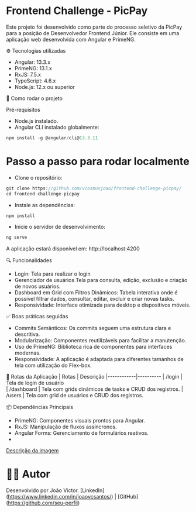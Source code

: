 # Frontend Challenge - PicPay

Este projeto foi desenvolvido como parte do processo seletivo da PicPay para a posição de Desenvolvedor Frontend Júnior. Ele consiste em uma aplicação web desenvolvida com Angular e PrimeNG.

⚙️ Tecnologias utilizadas
- Angular: 13.3.x
- PrimeNG: 13.1.x
- RxJS: 7.5.x
- TypeScript: 4.6.x
- Node.js: 12.x ou superior

🚀 Como rodar o projeto

Pré-requisitos
- Node.js instalado.
- Angular CLI instalado globalmente:
```javascript
npm install -g @angular/cli@13.3.11
```


# Passo a passo para rodar localmente
- Clone o repositório:
```javascript
git clone https://github.com/vcosmusjoao/frontend-challenge-picpay/
cd frontend-challenge-picpay
```
- Instale as dependências:
```javascript
npm install
```
- Inicie o servidor de desenvolvimento:
```javascript
ng serve
```
A aplicação estará disponível em: http://localhost:4200

🔍 Funcionalidades
- Login:
  Tela para realizar o login
- Gerenciador de usuários
   Tela para consulta, edição, exclusão e criação de novos usuários.
- Dashboard em Grid com Filtros Dinâmicos:
    Tabela interativa onde é possível filtrar dados, consultar, editar, excluir e criar novas tasks.
- Responsividade:
    Interface otimizada para desktop e dispositivos móveis.

✅ Boas práticas seguidas
- Commits Semânticos: Os commits seguem uma estrutura clara e descritiva.
- Modularização: Componentes reutilizáveis para facilitar a manutenção.
- Uso de PrimeNG: Biblioteca rica de componentes para interfaces modernas.
- Responsividade: A aplicação é adaptada para diferentes tamanhos de tela com utilização do Flex-box.

🔄 Rotas da Aplicação
| Rotas      | Descrição
|------------|----------
| /login     | Tela de login de usuário  
| /dashboard | Tela com grids dinâmicos de tasks e CRUD dos registros.
| /users     | Tela com grid de usuários e CRUD dos registros.


📦 Dependências Principais
- PrimeNG: Componentes visuais prontos para Angular.
- RxJS: Manipulação de fluxos assíncronos.
- Angular Forms: Gerenciamento de formulários reativos.
- 
[Descrição da imagem](URL_da_imagem)



# 👨‍💻 Autor
Desenvolvido por João Victor.
[LinkedIn] (https://www.linkedin.com/in/joaovcsantos/) | [GitHub] (https://github.com/seu-perfil)
